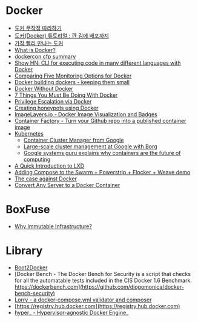 Docker
======
* [도커 무작정 따라하기](http://www.slideshare.net/pyrasis/docker-fordummies-44424016)
* [도커(Docker) 튜토리얼 : 깐 김에 배포까지](http://blog.nacyot.com/articles/2014-01-27-easy-deploy-with-docker/)
* [가장 빨리 만나는 도커](http://www.pyrasis.com/private/2014/11/30/publish-docker-for-the-really-impatient-book)
* [What is Docker?](https://www.conetix.com.au/blog/what-is-docker)
* [dockercon cfp summary](https://blog.docker.com/2015/04/dockercon-cfp-summary/)
* [Show HN: CLI for executing code in many different languages with Docker](https://docker-exec.github.io/)
* [Comparing Five Monitoring Options for Docker](http://rancher.com/comparing-monitoring-options-for-docker-deployments/)
* [Docker building dockers - keeping them small](https://github.com/jamiemccrindle/dockerception)
* [Docker Without Docker](https://chimeracoder.github.io/docker-without-docker/)
* [7 Things You Must Be Doing With Docker](http://blog.getcrane.com/7-things-must-docker)
* [Privilege Escalation via Docker](https://fosterelli.co/privilege-escalation-via-docker.html)
* [Creating honeypots using Docker](http://itinsight.hu/blog/posts/2015-05-04-creating-honeypots-using-docker.html)
* [ImageLayers.io - Docker Image Visualization and Badges](https://imagelayers.io)
* [Container Factory - Turn your Github repo into a published container image](http://www.containerfactory.io/)
* [Kubernetes](http://kubernetes.io)
  * [Container Cluster Manager from Google](https://github.com/googlecloudplatform/kubernetes)
  * [Large-scale cluster management at Google with Borg](http://blog.acolyer.org/2015/05/07/large-scale-cluster-management-at-google-with-borg/)
  * [Google systems guru explains why containers are the future of computing](https://medium.com/s-c-a-l-e/google-systems-guru-explains-why-containers-are-the-future-of-computing-87922af2cf95)
* [A Quick Introduction to LXD](http://blog.scottlowe.org/2015/05/06/quick-intro-lxd/)
* [Adding Compose to the Swarm + Powerstrip + Flocker + Weave demo](https://clusterhq.com/blog/adding-compose-to-the-swarm-demo/)
* [The case against Docker](https://www.andreas-jung.com/contents/the-case-against-docker)
* [Convert Any Server to a Docker Container](https://zwischenzugs.wordpress.com/2015/05/24/convert-any-server-to-a-docker-container/)

# BoxFuse
* [Why Immutable Infrastructure?](https://boxfuse.com/learn/why.html)

# Library
* [Boot2Docker](https://github.com/boot2docker)
* [Docker Bench - The Docker Bench for Security is a script that checks for all the automatable tests included in the CIS Docker 1.6 Benchmark. 
https://dockerbench.com](https://github.com/diogomonica/docker-bench-security)
* [Lorry - a docker-compose.yml validator and composer](https://lorry.io/)
* [https://registry.hub.docker.com](https://registry.hub.docker.com)
* [hyper_ - Hypervisor-agnostic Docker Engine_](https://hyper.sh/)